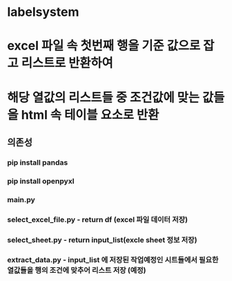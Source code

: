 # labelsystem
# excel 파일 속 첫번째 행을 기준 값으로 잡고 리스트로 반환하여
# 해당 열값의 리스트들 중 조건값에 맞는 값들을 html 속 테이블 요소로 반환
## 의존성
### pip install pandas
### pip install openpyxl
### main.py
### select_excel_file.py - return df (excel 파일 데이터 저장)
### select_sheet.py - return input_list(excle sheet 정보 저장)
### extract_data.py - input_list 에 저장된 작업예정인 시트들에서 필요한 열값들을 행의 조건에 맞추어 리스트 저장 (예정)
